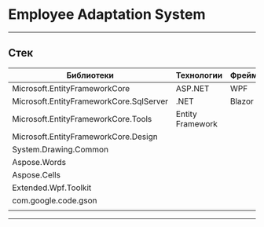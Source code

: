 # Employee Adaptation System

- - -

## Стек

| Библиотеки                              | Технологии       | Фреймворки |
|-----------------------------------------|:-----------------|:-----------|
| Microsoft.EntityFrameworkCore           | ASP.NET          | WPF        |
| Microsoft.EntityFrameworkCore.SqlServer | .NET             | Blazor     |
| Microsoft.EntityFrameworkCore.Tools     | Entity Framework |            |
| Microsoft.EntityFrameworkCore.Design    |                  |            |
| System.Drawing.Common                   |                  |            |
| Aspose.Words                            |                  |            |
| Aspose.Cells                            |                  |            |
| Extended.Wpf.Toolkit                    |                  |            |
| com.google.code.gson                    |                  |            |
|                     |                  |            |

- - -